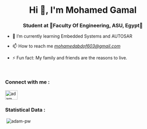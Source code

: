 <h1 align="center">Hi 👋, I'm Mohamed Gamal</h1>
<h3 align="center">Student at 🌟Faculty Of Engineering, ASU, Egypt🌟</h3>



- 🌱 I’m currently learning Embedded Systems and AUTOSAR

- 📫 How to reach me *mohamedabdof603@gmail.com*

- ⚡ Fun fact: My family and friends are the reasons to live.

<br>

<h3 align="left">Connect with me :</h3>
<p align="left">
  <a href="https://www.linkedin.com/in/mohamed-gamal-283a8423b" target="blank"><img align="center"
      src="https://raw.githubusercontent.com/rahuldkjain/github-profile-readme-generator/master/src/images/icons/Social/linked-in-alt.svg"
      alt="adam pithewan" height="30" width="40" /></a>
</p>


<h3>Statistical Data :</h3>

<p>&nbsp;<img align="center" src="https://github-readme-stats.vercel.app/api?username=MohamedGad-12&show_icons=true&locale=en&bg_color=0d1117&text_color=ffffff&repo=convoychat"
    alt="adam-pw" /></p>
